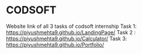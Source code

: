 # CODSOFT
Website link of all 3 tasks of codsoft internship        Task 1: https://piyushmehta9.github.io/LandingPage/        Task 2 : https://piyushmehta9.github.io/Calculator/      Task 3: https://piyushmehta9.github.io/Portfolio/         
